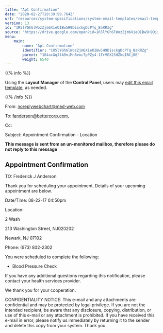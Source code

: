 ```yaml
---
title: "Apt Confirmation"
date: "2020-02-27T20:39:50.764Z"
url: "resources/system-specifications/system-email-templates/email-templates-from-scheduler/apt-confirmation.html"
version: 13
id: "1R5lYGh6lWozZjm6XieOIBw5H9DisckgDcPTq_BaRRZg"
source: "https://drive.google.com/open?id=1R5lYGh6lWozZjm6XieOIBw5H9DisckgDcPTq_BaRRZg"
menu:
    main:
        name: "Apt Confirmation"
        identifier: "1R5lYGh6lWozZjm6XieOIBw5H9DisckgDcPTq_BaRRZg"
        parent: "1B4axGqIlA9niMn8voc7pPZy4-1TrVEX2SHZkqIRCj0E"
        weight: 6540
---
```









{{% info %}}

Using the **Layout Manager** of the **Control Panel**, users may [edit this email template](https://system/?f=admin&subfunc=layout_manager&search_for=email&layout_search=Go&lv_layout_manager_limit=0&opp=edit&doc_type=EAPTC&old_module=Email&old_name=Apt+Confirmation&active=0), as needed.

{{% /info %}}


From: noreplywebchart@med-web.com

To: fanderson@bettercorp.com,

Cc:

Subject: Appointment Confirmation - Location



****This message is sent from an un-monitored mailbox, therefore please do not reply to this message****

## Appointment Confirmation



TO: Frederick J Anderson

Thank you for scheduling your appointment. Details of your upcoming appointment are below.

Date/Time: 08-22-17 04:50pm

Location:

2 Wash

213 Washington Street, NJ020202

Newark, NJ 07102

Phone: (973) 802-2302



You were scheduled to complete the following:

* Blood Pressure Check



If you have any additional questions regarding this notification, please contact your health services provider.

We thank you for your cooperation.





CONFIDENTIALITY NOTICE: This e-mail and any attachments are confidential and may be protected by legal privilege. If you are not the intended recipient, be aware that any disclosure, copying, distribution, or use of this e-mail or any attachment is prohibited. If you have received this e-mail in error, please notify us immediately by returning it to the sender and delete this copy from your system. Thank you.



